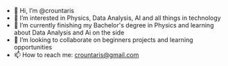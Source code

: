 - 👋 Hi, I’m @crountaris
- 👀 I’m interested in Physics, Data Analysis, AI and all things in technology
- 🌱 I’m currently finishing my Bachelor's degree in Physics and learning about Data Analysis and Ai on the side
- 💞️ I’m looking to collaborate on beginners projects and learning opportunities
- 📫 How to reach me: crountaris@gmail.com 

<!---
crountaris/crountaris is a ✨ special ✨ repository because its `README.md` (this file) appears on your GitHub profile.
You can click the Preview link to take a look at your changes.
--->
